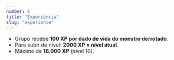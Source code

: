 ```yaml
---
number: 6
title: "Experiência"
slug: "experience"
---
```

- Grupo recebe **100 XP por dado de vida do monstro derrotado**.
- Para subir de nível: **2000 XP × nível atual**.
- Máximo de **18.000 XP** (nível 10).
